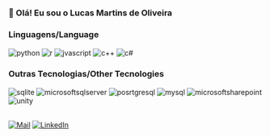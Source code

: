 
### 👋 Olá! Eu sou o Lucas Martins de Oliveira

### Linguagens/Language
<div style = "display: inline_block">
    <img align = "center" alt = "python" src = "https://img.shields.io/badge/Python-14354C?style=for-the-badge&logo=python&logoColor=white"/>
    <img align = "center" alt = "r" src = "https://img.shields.io/badge/R-276DC3?style=for-the-badge&logo=r&logoColor=white"/>
    <img align = "center" alt = "jvascript" src = "https://img.shields.io/badge/JavaScript-F7DF1E?style=for-the-badge&logo=javascript&logoColor=black"/>
    <img align = "center" alt = "c++" src = "https://img.shields.io/badge/C%2B%2B-00599C?style=for-the-badge&logo=c%2B%2B&logoColor=white"/>
    <img align = "center" alt = "c#" src = "https://img.shields.io/badge/C%23-239120?style=for-the-badge&logo=c-sharp&logoColor=white"/>
</div>

### Outras Tecnologias/Other Tecnologies
<div style = "display: inline_block">
    <img align = "center" alt = "sqlite" src = "https://img.shields.io/badge/SQLite-07405E?style=for-the-badge&logo=sqlite&logoColor=white"/>
    <img align = "center" alt = "microsoftsqlserver" src = "https://img.shields.io/badge/Microsoft%20SQL%20Server-CC2927?style=for-the-badge&logo=microsoft%20sql%20server&logoColor=white"/>
    <img align = "center" alt = "posrtgresql" src = "https://img.shields.io/badge/PostgreSQL-316192?style=for-the-badge&logo=postgresql&logoColor=white"/>
    <img align = "center" alt = "mysql" src = "https://img.shields.io/badge/MySQL-005C84?style=for-the-badge&logo=mysql&logoColor=white"/>
    <img align = "center" alt = "microsoftsharepoint" src = "https://img.shields.io/badge/Microsoft_SharePoint-0078D4?style=for-the-badge&logo=microsoft-sharepoint&logoColor=white"/>
    <img align = "center" alt = "unity" src = "https://img.shields.io/badge/Unity-100000?style=for-the-badge&logo=unity&logoColor=white"/>
</div><br/>

[![Mail](https://img.shields.io/badge/Gmail-D14836?style=for-the-badge&logo=gmail&logoColor=white)](mailto:lkzdd.mo@gmail.com)
[![LinkedIn](https://img.shields.io/badge/LinkedIn-0077B5?style=for-the-badge&logo=linkedin&logoColor=white)](https://www.linkedin.com/in/lkzdd/)
